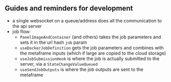 ## Guides and reminders for development

- a single websocket on a queue/address does all the communication to the api
  server
- job flow:
  - `PanelImageAndContainer` (and others) takes the job parameters and sets it
    in the url hash `job` param
  - `useDockerJobDefinition` gets the job parameters and combines with the
    metaframe inputs (which if large are copied to the cloud storage)
  - `useJobSubmissionHook` is where the job is actually submitted to the server,
    via a `StateChangeValueQueued`
  - `useSendJobOutputs` is where the job outputs are sent to the metaframe
